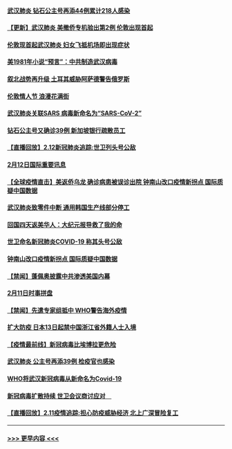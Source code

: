 #### [武汉肺炎 钻石公主号再添44例累计218人感染](../pages/prog202/a102776089.md?t=02131333) 
#### [【更新】武汉肺炎 美撤侨专机验出第2例 伦敦出现首起](../pages/prog202/a102770740.md?t=02131333) 
#### [伦敦现首起武汉肺炎 妇女飞抵机场即出现症状](../pages/prog202/a102776031.md?t=02131333) 
#### [美1981年小说“预言”：中共制造武汉病毒](../pages/prog202/a102775980.md?t=02131333) 
#### [叙北战势再升级 土耳其威胁阿萨德警告俄罗斯](../pages/prog202/a102775904.md?t=02131333) 
#### [伦敦情人节 浪漫花满街](../pages/prog202/a102775786.md?t=02131333) 
#### [武汉肺炎关联SARS 病毒新命名为“SARS-CoV-2”](../pages/prog202/a102775719.md?t=02131333) 
#### [钻石公主号又确诊39例 新加坡银行疏散员工](../pages/prog202/a102775691.md?t=02131333) 
#### [【直播回放】2.12新冠肺炎追踪:世卫列头号公敌](../pages/prog202/a102775541.md?t=02131333) 
#### [2月12日国际重要讯息](../pages/prog202/a102775437.md?t=02131333) 
#### [【全球疫情直击】美返侨乌龙 确诊病患被误诊出院 钟南山改口疫情新拐点 国际质疑中国数据](../pages/prog202/a102775378.md?t=02131333) 
#### [武汉肺炎致零件中断 通用韩国生产线部分停工](../pages/prog202/a102775365.md?t=02131333) 
#### [回国四天返美华人：大纪元报导救了我的命](../pages/prog202/a102775342.md?t=02131333) 
#### [世卫命名新冠肺炎COVID-19 称其头号公敌](../pages/prog202/a102775196.md?t=02131333) 
#### [钟南山改口疫情新拐点 国际质疑中国数据](../pages/prog202/a102775178.md?t=02131333) 
#### [【禁闻】蓬佩奥披露中共渗透美国内幕](../pages/prog202/a102775129.md?t=02131333) 
#### [2月11日时事拼盘](../pages/prog202/a102775140.md?t=02131333) 
#### [【禁闻】先遣专家组抵中 WHO警告海外疫情](../pages/prog202/a102775112.md?t=02131333) 
#### [扩大防疫 日本13日起禁中国浙江省外籍人士入境](../pages/prog202/a102775051.md?t=02131333) 
#### [【疫情最前线】新冠病毒比埃博拉更危险](../pages/prog202/a102775043.md?t=02131333) 
#### [武汉肺炎 公主号再添39例 检疫官也感染](../pages/prog202/a102775031.md?t=02131333) 
#### [WHO将武汉新冠病毒从新命名为Covid-19](../pages/prog202/a102774891.md?t=02131333) 
#### [新冠病毒扩散持续 世卫会议商讨应对　](../pages/prog202/a102774850.md?t=02131333) 
#### [【直播回放】2.11疫情追踪:担心防疫威胁经济 北上广深冒险复工](../pages/prog202/a102774741.md?t=02131333) 

----
#### [ >>> 更早内容 <<< ](../indexes/prog202-earlier.md)
